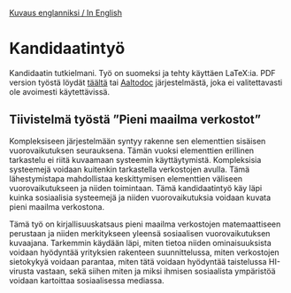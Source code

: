 [Kuvaus englanniksi / In English](README.md)

# Kandidaatintyö

Kandidaatin tutkielmani. Työ on suomeksi ja tehty käyttäen LaTeX:ia.  PDF version työstä löydät [täältä](Galkin_Ossi_2016.pdf) tai [Aaltodoc](http://urn.fi/URN:NBN:fi:aalto-201606212745) järjestelmästä, joka ei valitettavasti ole avoimesti käytettävissä.

## Tiivistelmä työstä ”Pieni maailma verkostot”

Kompleksiseen järjestelmään syntyy rakenne sen elementtien sisäisen vuorovaikutuksen seurauksena. Tämän vuoksi elementtien erillinen tarkastelu ei riitä kuvaamaan systeemin käyttäytymistä. Kompleksisia systeemejä voidaan kuitenkin tarkastella verkostojen avulla. Tämä lähestymistapa mahdollistaa keskittymisen elementtien väliseen vuorovaikutukseen ja niiden toimintaan. Tämä kandidaatintyö käy läpi kuinka sosiaalisia systeemejä ja niiden vuorovaikutuksia voidaan kuvata pieni maailma verkostona.

Tämä työ on kirjallisuuskatsaus pieni maailma verkostojen matemaattiseen perustaan ja niiden merkitykseen yleensä sosiaalisen vuorovaikutuksen kuvaajana. Tarkemmin käydään läpi, miten tietoa niiden ominaisuuksista voidaan hyödyntää yrityksien rakenteen suunnittelussa, miten verkostojen sietokykyä voidaan parantaa, miten tätä voidaan hyödyntää taistelussa HI-virusta vastaan, sekä siihen miten ja miksi ihmisen sosiaalista ympäristöä voidaan kartoittaa sosiaalisessa mediassa.  
